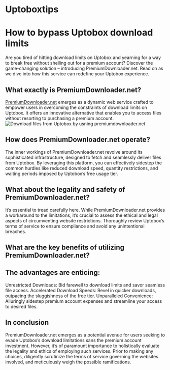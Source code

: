 # Uptoboxtips
# How to bypass Uptobox download limits

Are you tired of hitting download limits on Uptobox and yearning for a way to break free without shelling out for a premium account? Discover the game-changing solution – introducing PremiumDownloader.net. Read on as we dive into how this service can redefine your Uptobox experience.

## What exactly is PremiumDownloader.net?

[PremiumDownloader.net](https://premiumdownloader.net/) emerges as a dynamic web service crafted to empower users in overcoming the constraints of download limits on Uptobox. It offers an innovative alternative that enables you to access files without resorting to purchasing a premium account.
![Download files from Uptobox by usning premiumdownloader.net](https://premiumdownloader.net/wp-content/uploads/2023/05/uptobox-premium.png)

## How does PremiumDownloader.net operate?

The inner workings of PremiumDownloader.net revolve around its sophisticated infrastructure, designed to fetch and seamlessly deliver files from Uptobox. By leveraging this platform, you can effectively sidestep the common hurdles like reduced download speed, quantity restrictions, and waiting periods imposed by Uptobox’s free usage tier.

## What about the legality and safety of PremiumDownloader.net?

It’s essential to tread carefully here. While PremiumDownloader.net provides a workaround to the limitations, it’s crucial to assess the ethical and legal aspects of circumventing website restrictions. Thoroughly review Uptobox’s terms of service to ensure compliance and avoid any unintentional breaches.

## What are the key benefits of utilizing PremiumDownloader.net?

##  The advantages are enticing:

Unrestricted Downloads: Bid farewell to download limits and savor seamless file access.
Accelerated Download Speeds: Revel in quicker downloads, outpacing the sluggishness of the free tier.
Unparalleled Convenience: Alluringly sidestep premium account expenses and streamline your access to desired files.
## In conclusion
PremiumDownloader.net emerges as a potential avenue for users seeking to evade Uptobox’s download limitations sans the premium account investment. However, it’s of paramount importance to holistically evaluate the legality and ethics of employing such services. Prior to making any choices, diligently scrutinize the terms of service governing the websites involved, and meticulously weigh the possible ramifications.
